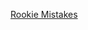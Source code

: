 [Rookie Mistakes](http://engineroom.teamwork.com/go-learn/?utm_source=hackernewsletter&utm_medium=email&utm_term=code)
